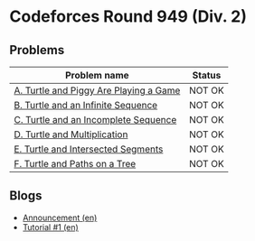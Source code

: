# Codeforces Round 949 (Div. 2)

## Problems

|Problem name|Status|
|------------|---------|
| [A. Turtle and Piggy Are Playing a Game](problems/A._Turtle_and_Piggy_Are_Playing_a_Game.md)|NOT OK|
| [B. Turtle and an Infinite Sequence](problems/B._Turtle_and_an_Infinite_Sequence.md)|NOT OK|
| [C. Turtle and an Incomplete Sequence](problems/C._Turtle_and_an_Incomplete_Sequence.md)|NOT OK|
| [D. Turtle and Multiplication](problems/D._Turtle_and_Multiplication.md)|NOT OK|
| [E. Turtle and Intersected Segments](problems/E._Turtle_and_Intersected_Segments.md)|NOT OK|
| [F. Turtle and Paths on a Tree](problems/F._Turtle_and_Paths_on_a_Tree.md)|NOT OK|
## Blogs

- [Announcement (en)](blogs/Announcement_(en).md)
- [Tutorial #1 (en)](blogs/Tutorial_1_(en).md)
